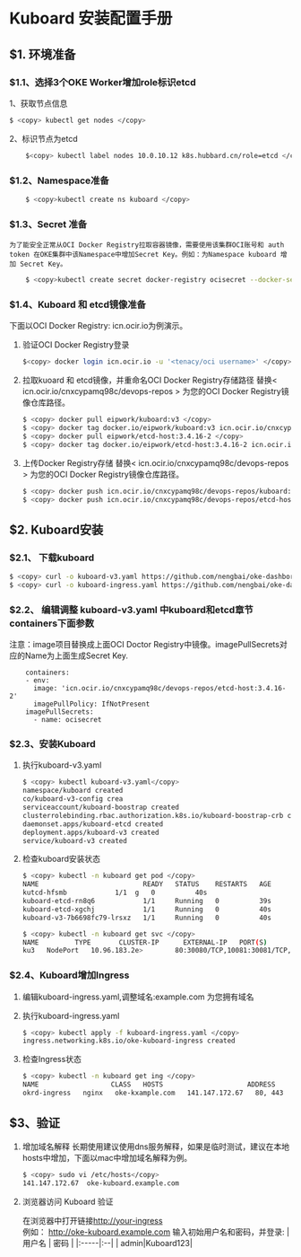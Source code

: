 # Kuboard 安装配置手册

## $1. 环境准备

### $1.1、选择3个OKE Worker增加role标识etcd

1、获取节点信息
```bash
$ <copy> kubectl get nodes </copy>
```

2、标识节点为etcd

```bash
    $<copy> kubectl label nodes 10.0.10.12 k8s.hubbard.cn/role=etcd </copy>
```

### $1.2、Namespace准备

```bash
    $ <copy>kubectl create ns kuboard </copy>
```

### $1.3、Secret 准备

    为了能安全正常从OCI Docker Registry拉取容器镜像，需要使用该集群OCI账号和 auth token 在OKE集群中该Namespace中增加Secret Key。例如：为Namespace kuboard 增加 Secret Key。

```bash
    $ <copy>kubectl create secret docker-registry ocisecret --docker-server=icn.ocir.io --docker-username='<oci username>' --docker-password='<auth token>' --docker-email='<email address>' -n kuboard </copy>
```

### $1.4、Kuboard 和 etcd镜像准备

下面以OCI Docker Registry: icn.ocir.io为例演示。
1. 验证OCI Docker Registry登录

    ```bash
    $<copy> docker login icn.ocir.io -u '<tenacy/oci username>' </copy>
    ````
2. 拉取kuoard 和 etcd镜像，并重命名OCI Docker Registry存储路径
   替换< icn.ocir.io/cnxcypamq98c/devops-repos > 为您的OCI Docker Registry镜像仓库路径。

    ```bash
    $ <copy> docker pull eipwork/kuboard:v3 </copy>
    $ <copy> docker tag docker.io/eipwork/kuboard:v3 icn.ocir.io/cnxcypamq98c/devops-repos/kuboard:v3 </copy>
    $ <copy> docker pull eipwork/etcd-host:3.4.16-2 </copy>
    $ <copy> docker tag docker.io/eipwork/etcd-host:3.4.16-2 icn.ocir.io/cnxcypamq98c/devops-repos/et3.4.16-2 </copy>
    ```
3. 上传Docker Registry存储
    替换< icn.ocir.io/cnxcypamq98c/devops-repos > 为您的OCI Docker Registry镜像仓库路径。

    ```bash
    $ <copy> docker push icn.ocir.io/cnxcypamq98c/devops-repos/kuboard:v3 </copy> 
    $ <copy> docker push icn.ocir.io/cnxcypamq98c/devops-repos/etcd-host:3.4.16-2 </copy> 
    ```

## $2. Kuboard安装

### $2.1、 下载kuboard

```bash
$ <copy> curl -o kuboard-v3.yaml https://github.com/nengbai/oke-dashborad/blob/main/kuboard/kuboard-v3.yaml </copy> 
$ <copy> curl -o kuboard-ingress.yaml https://github.com/nengbai/oke-dashboard/blob/main/kuboard/kuboard-ingress.yaml </copy>
```

### $2.2、 编辑调整 kuboard-v3.yaml 中kuboard和etcd章节containers下面参数

注意：image项目替换成上面OCI Doctor Registry中镜像。imagePullSecrets对应的Name为上面生成Secret Key.

```text
    containers:
    - env:
      image: 'icn.ocir.io/cnxcypamq98c/devops-repos/etcd-host:3.4.16-2'
      imagePullPolicy: IfNotPresent
    imagePullSecrets:
      - name: ocisecret
```

### $2.3、安装Kuboard

1. 执行kuboard-v3.yaml

    ```bash
    $ <copy> kubectl kuboard-v3.yaml</copy> 
    namespace/kuboard created
    co/kuboard-v3-config crea
    serviceaccount/kuboard-boostrap created
    clusterrolebinding.rbac.authorization.k8s.io/kuboard-boostrap-crb created
    daemonset.apps/kuboard-etcd created
    deployment.apps/kuboard-v3 created
    service/kuboard-v3 created
    ```

2. 检查kuboard安装状态

    ```bash
    $ <copy> kubectl -n kuboard get pod </copy> 
    NAME                          READY   STATUS    RESTARTS   AGE
    kutcd-hfsmb            1/1  g   0          40s
    kuboard-etcd-rn8q6            1/1     Running   0          39s
    kuboard-etcd-xgchj            1/1     Running   0          40s
    kuboard-v3-7b6698fc79-lrsxz   1/1     Running   0          40s
    ```

    ```bash
    $ <copy> kubectl -n kuboard get svc </copy> 
    NAME         TYPE       CLUSTER-IP      EXTERNAL-IP   PORT(S)                                        AGE
    ku3   NodePort   10.96.183.2e>        80:30080/TCP,10081:30081/TCP,10081:30081/UDP   2m56s
    ```

### $2.4、Kuboard增加Ingress

1. 编辑kuboard-ingress.yaml,调整域名:example.com 为您拥有域名
2. 执行kuboard-ingress.yaml

    ```bash
    $ <copy> kubectl apply -f kuboard-ingress.yaml </copy> 
    ingress.networking.k8s.io/oke-kuboard-ingress created
    ```
3. 检查Ingress状态

    ```bash
    $ <copy> kubectl -n kuboard get ing </copy> 
    NAME                  CLASS   HOSTS                     ADDRESS          PORTS     AGE
    okrd-ingress   nginx   oke-kxample.com   141.147.172.67   80, 443   2m44s
    ```

## $3、验证

1. 增加域名解释
长期使用建议使用dns服务解释，如果是临时测试，建议在本地hosts中增加，下面以mac中增加域名解释为例。

    ```bash
    $ <copy> sudo vi /etc/hosts</copy> 
    141.147.172.67  oke-kuboard.example.com
    ```
2. 浏览器访问 Kuboard 验证
    
    在浏览器中打开链接<http://your-ingress>
    <br>例如： <http://oke-kuboard.example.com> 输入初始用户名和密码，并登录:
    |用户名 | 密码 |
    |:-----|:--|
    | admin|Kuboard123|
